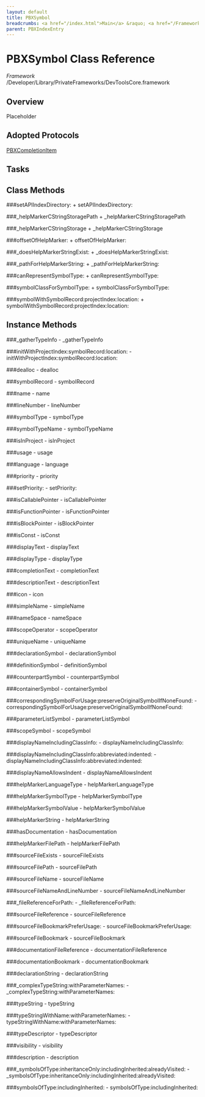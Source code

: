```yaml
---
layout: default
title: PBXSymbol
breadcrumbs: <a href="/index.html">Main</a> &raquo; <a href="/Frameworks.html">Framework</a> &raquo; <a href="/Frameworks/DevToolsCore.html">DevToolsCore</a> &raquo; PBXSymbol
parent: PBXIndexEntry 
---
```

# PBXSymbol Class Reference

*Framework* /Developer/Library/PrivateFrameworks/DevToolsCore.framework

## Overview

Placeholder

## Adopted Protocols

[PBXCompletionItem]()

## Tasks

## Class Methods

<a name="+setAPIIndexDirectory:"></a>
###setAPIIndexDirectory:
    + setAPIIndexDirectory:

<a name="+_helpMarkerCStringStoragePath"></a>
###_helpMarkerCStringStoragePath
    + _helpMarkerCStringStoragePath

<a name="+_helpMarkerCStringStorage"></a>
###_helpMarkerCStringStorage
    + _helpMarkerCStringStorage

<a name="+offsetOfHelpMarker:"></a>
###offsetOfHelpMarker:
    + offsetOfHelpMarker:

<a name="+_doesHelpMarkerStringExist:"></a>
###_doesHelpMarkerStringExist:
    + _doesHelpMarkerStringExist:

<a name="+_pathForHelpMarkerString:"></a>
###_pathForHelpMarkerString:
    + _pathForHelpMarkerString:

<a name="+canRepresentSymbolType:"></a>
###canRepresentSymbolType:
    + canRepresentSymbolType:

<a name="+symbolClassForSymbolType:"></a>
###symbolClassForSymbolType:
    + symbolClassForSymbolType:

<a name="+symbolWithSymbolRecord:projectIndex:location:"></a>
###symbolWithSymbolRecord:projectIndex:location:
    + symbolWithSymbolRecord:projectIndex:location:

## Instance Methods

<a name="-_gatherTypeInfo"></a>
###_gatherTypeInfo
    - _gatherTypeInfo

<a name="-initWithProjectIndex:symbolRecord:location:"></a>
###initWithProjectIndex:symbolRecord:location:
    - initWithProjectIndex:symbolRecord:location:

<a name="-dealloc"></a>
###dealloc
    - dealloc

<a name="-symbolRecord"></a>
###symbolRecord
    - symbolRecord

<a name="-name"></a>
###name
    - name

<a name="-lineNumber"></a>
###lineNumber
    - lineNumber

<a name="-symbolType"></a>
###symbolType
    - symbolType

<a name="-symbolTypeName"></a>
###symbolTypeName
    - symbolTypeName

<a name="-isInProject"></a>
###isInProject
    - isInProject

<a name="-usage"></a>
###usage
    - usage

<a name="-language"></a>
###language
    - language

<a name="-priority"></a>
###priority
    - priority

<a name="-setPriority:"></a>
###setPriority:
    - setPriority:

<a name="-isCallablePointer"></a>
###isCallablePointer
    - isCallablePointer

<a name="-isFunctionPointer"></a>
###isFunctionPointer
    - isFunctionPointer

<a name="-isBlockPointer"></a>
###isBlockPointer
    - isBlockPointer

<a name="-isConst"></a>
###isConst
    - isConst

<a name="-displayText"></a>
###displayText
    - displayText

<a name="-displayType"></a>
###displayType
    - displayType

<a name="-completionText"></a>
###completionText
    - completionText

<a name="-descriptionText"></a>
###descriptionText
    - descriptionText

<a name="-icon"></a>
###icon
    - icon

<a name="-simpleName"></a>
###simpleName
    - simpleName

<a name="-nameSpace"></a>
###nameSpace
    - nameSpace

<a name="-scopeOperator"></a>
###scopeOperator
    - scopeOperator

<a name="-uniqueName"></a>
###uniqueName
    - uniqueName

<a name="-declarationSymbol"></a>
###declarationSymbol
    - declarationSymbol

<a name="-definitionSymbol"></a>
###definitionSymbol
    - definitionSymbol

<a name="-counterpartSymbol"></a>
###counterpartSymbol
    - counterpartSymbol

<a name="-containerSymbol"></a>
###containerSymbol
    - containerSymbol

<a name="-correspondingSymbolForUsage:preserveOriginalSymbolIfNoneFound:"></a>
###correspondingSymbolForUsage:preserveOriginalSymbolIfNoneFound:
    - correspondingSymbolForUsage:preserveOriginalSymbolIfNoneFound:

<a name="-parameterListSymbol"></a>
###parameterListSymbol
    - parameterListSymbol

<a name="-scopeSymbol"></a>
###scopeSymbol
    - scopeSymbol

<a name="-displayNameIncludingClassInfo:"></a>
###displayNameIncludingClassInfo:
    - displayNameIncludingClassInfo:

<a name="-displayNameIncludingClassInfo:abbreviated:indented:"></a>
###displayNameIncludingClassInfo:abbreviated:indented:
    - displayNameIncludingClassInfo:abbreviated:indented:

<a name="-displayNameAllowsIndent"></a>
###displayNameAllowsIndent
    - displayNameAllowsIndent

<a name="-helpMarkerLanguageType"></a>
###helpMarkerLanguageType
    - helpMarkerLanguageType

<a name="-helpMarkerSymbolType"></a>
###helpMarkerSymbolType
    - helpMarkerSymbolType

<a name="-helpMarkerSymbolValue"></a>
###helpMarkerSymbolValue
    - helpMarkerSymbolValue

<a name="-helpMarkerString"></a>
###helpMarkerString
    - helpMarkerString

<a name="-hasDocumentation"></a>
###hasDocumentation
    - hasDocumentation

<a name="-helpMarkerFilePath"></a>
###helpMarkerFilePath
    - helpMarkerFilePath

<a name="-sourceFileExists"></a>
###sourceFileExists
    - sourceFileExists

<a name="-sourceFilePath"></a>
###sourceFilePath
    - sourceFilePath

<a name="-sourceFileName"></a>
###sourceFileName
    - sourceFileName

<a name="-sourceFileNameAndLineNumber"></a>
###sourceFileNameAndLineNumber
    - sourceFileNameAndLineNumber

<a name="-_fileReferenceForPath:"></a>
###_fileReferenceForPath:
    - _fileReferenceForPath:

<a name="-sourceFileReference"></a>
###sourceFileReference
    - sourceFileReference

<a name="-sourceFileBookmarkPreferUsage:"></a>
###sourceFileBookmarkPreferUsage:
    - sourceFileBookmarkPreferUsage:

<a name="-sourceFileBookmark"></a>
###sourceFileBookmark
    - sourceFileBookmark

<a name="-documentationFileReference"></a>
###documentationFileReference
    - documentationFileReference

<a name="-documentationBookmark"></a>
###documentationBookmark
    - documentationBookmark

<a name="-declarationString"></a>
###declarationString
    - declarationString

<a name="-_complexTypeString:withParameterNames:"></a>
###_complexTypeString:withParameterNames:
    - _complexTypeString:withParameterNames:

<a name="-typeString"></a>
###typeString
    - typeString

<a name="-typeStringWithName:withParameterNames:"></a>
###typeStringWithName:withParameterNames:
    - typeStringWithName:withParameterNames:

<a name="-typeDescriptor"></a>
###typeDescriptor
    - typeDescriptor

<a name="-visibility"></a>
###visibility
    - visibility

<a name="-description"></a>
###description
    - description

<a name="-_symbolsOfType:inheritanceOnly:includingInherited:alreadyVisited:"></a>
###_symbolsOfType:inheritanceOnly:includingInherited:alreadyVisited:
    - _symbolsOfType:inheritanceOnly:includingInherited:alreadyVisited:

<a name="-symbolsOfType:includingInherited:"></a>
###symbolsOfType:includingInherited:
    - symbolsOfType:includingInherited:

